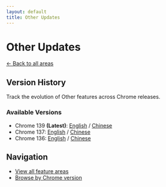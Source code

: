 ```yaml
---
layout: default
title: Other Updates
---
```


# Other Updates

[← Back to all areas](../index.html)

## Version History

Track the evolution of Other features across Chrome releases.

### Available Versions

- Chrome 139 **(Latest)**: [English](./chrome-139-en.html) / [Chinese](./chrome-139-zh.html)
- Chrome 137: [English](./chrome-137-en.html) / [Chinese](./chrome-137-zh.html)
- Chrome 136: [English](./chrome-136-en.html) / [Chinese](./chrome-136-zh.html)

## Navigation

- [View all feature areas](../index.html)
- [Browse by Chrome version](../../versions/index.html)
